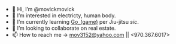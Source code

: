 - 👋 Hi, I’m @movickmovick
- 👀 I’m interested in electricty, human body. 
- 🌱 I’m currently learning [Go_(game)](https://justinthemovie.github.io/) per Jiu-jitsu *sic*.
- 💞️ I’m looking to collaborate on real estate.
- 📫 How to reach me -> mov3152@yahoo.com || <970.367.6017>

<!---
movickmovick/movickmovick is a ✨ special ✨ repository because its `README.md` (this file) appears on your GitHub profile.
You can click the Preview link to take a look at your changes.
--->
